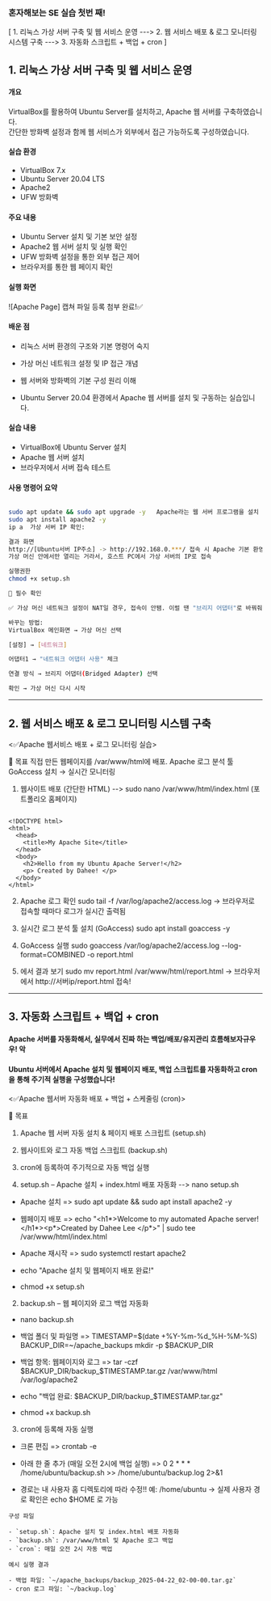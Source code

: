 ### 혼자해보는 SE 실습 첫번 째!

[ 1. 리눅스 가상 서버 구축 및 웹 서비스 운영 ---> 2. 웹 서비스 배포 & 로그 모니터링 시스템 구축 ---> 3. 자동화 스크립트 + 백업 + cron ]

## 1. 리눅스 가상 서버 구축 및 웹 서비스 운영

#### 개요
VirtualBox를 활용하여 Ubuntu Server를 설치하고, Apache 웹 서버를 구축하였습니다.  
간단한 방화벽 설정과 함께 웹 서비스가 외부에서 접근 가능하도록 구성하였습니다.

#### 실습 환경
- VirtualBox 7.x
- Ubuntu Server 20.04 LTS
- Apache2
- UFW 방화벽

#### 주요 내용
- Ubuntu Server 설치 및 기본 보안 설정
- Apache2 웹 서버 설치 및 실행 확인
- UFW 방화벽 설정을 통한 외부 접근 제어
- 브라우저를 통한 웹 페이지 확인

#### 실행 화면
![Apache Page] 캡쳐 파일 등록 첨부 완료!✅

#### 배운 점
- 리눅스 서버 환경의 구조와 기본 명령어 숙지
- 가상 머신 네트워크 설정 및 IP 접근 개념
- 웹 서버와 방화벽의 기본 구성 원리 이해

- Ubuntu Server 20.04 환경에서 Apache 웹 서버를 설치 및 구동하는 실습입니다.

#### 실습 내용

- VirtualBox에 Ubuntu Server 설치
- Apache 웹 서버 설치
- 브라우저에서 서버 접속 테스트

#### 사용 명령어 요약

```bash

sudo apt update && sudo apt upgrade -y   Apache라는 웹 서버 프로그램을 설치
sudo apt install apache2 -y
ip a  가상 서버 IP 확인:

결과 화면
http://[Ubuntu서버 IP주소] -> http://192.168.0.***/ 접속 시 Apache 기본 환영 페이지 확인. 서버가 잘 켜졌는지 확인하는거!
가상 머신 안에서만 열리는 거라서, 호스트 PC에서 가상 서버의 IP로 접속

실행권한 
chmod +x setup.sh

📌 필수 확인

✅ 가상 머신 네트워크 설정이 NAT일 경우, 접속이 안됌. 이럴 땐 "브리지 어댑터"로 바꿔줘야 함

바꾸는 방법:
VirtualBox 메인화면 → 가상 머신 선택

[설정] → [네트워크]

어댑터1 → "네트워크 어댑터 사용" 체크

연결 방식 → 브리지 어댑터(Bridged Adapter) 선택

확인 → 가상 머신 다시 시작

```

------------------------------------------------------------------------------------------
## 2. 웹 서비스 배포 & 로그 모니터링 시스템 구축

<✅Apache 웹서비스 배포 + 로그 모니터링 실습>

🎯 목표
직접 만든 웹페이지를 /var/www/html에 배포. Apache 로그 분석 툴 GoAccess 설치 → 실시간 모니터링

1. 웹사이트 배포 (간단한 HTML) --> sudo nano /var/www/html/index.html (포트폴리오 홈페이지)

```

<!DOCTYPE html>
<html>
  <head>
    <title>My Apache Site</title>
  </head>
  <body>
    <h2>Hello from my Ubuntu Apache Server!</h2>
    <p> Created by Dahee! </p>
  </body>
</html>

```
2.  Apache 로그 확인
sudo tail -f /var/log/apache2/access.log
→ 브라우저로 접속할 때마다 로그가 실시간 출력됨

3. 실시간 로그 분석 툴 설치 (GoAccess)
sudo apt install goaccess -y

4. GoAccess 실행
sudo goaccess /var/log/apache2/access.log --log-format=COMBINED -o report.html

5. 에서 결과 보기
sudo mv report.html /var/www/html/report.html
→ 브라우저에서 http://서버ip/report.html 접속!

------------------------------------------------------------------------------------------

## 3. 자동화 스크립트 + 백업 + cron

#### Apache 서버를 자동화해서, 실무에서 진짜 하는 백업/배포/유지관리 흐름해보자규우우! 악
#### Ubuntu 서버에서 Apache 설치 및 웹페이지 배포, 백업 스크립트를 자동화하고 cron을 통해 주기적 실행을 구성했습니다!

<✅Apache 웹서버 자동화 배포 + 백업 + 스케줄링 (cron)>

🎯 목표
1. Apache 웹 서버 자동 설치 & 페이지 배포 스크립트 (setup.sh)
2. 웹사이트와 로그 자동 백업 스크립트 (backup.sh)
3. cron에 등록하여 주기적으로 자동 백업 실행

1. setup.sh – Apache 설치 + index.html 배포 자동화 --> nano setup.sh

- Apache 설치 => sudo apt update && sudo apt install apache2 -y

- 웹페이지 배포  => echo "<h1*>Welcome to my automated Apache server!</h1*><p*>Created by Dahee Lee </p*>" | sudo tee /var/www/html/index.html

- Apache 재시작  => sudo systemctl restart apache2

- echo "Apache 설치 및 웹페이지 배포 완료!"

- chmod +x setup.sh

2. backup.sh – 웹 페이지와 로그 백업 자동화

- nano backup.sh

- 백업 폴더 및 파일명 => 
TIMESTAMP=$(date +%Y-%m-%d_%H-%M-%S)
BACKUP_DIR=~/apache_backups
mkdir -p $BACKUP_DIR

- 백업 항목: 웹페이지와 로그 => tar -czf $BACKUP_DIR/backup_$TIMESTAMP.tar.gz /var/www/html /var/log/apache2

- echo "백업 완료: $BACKUP_DIR/backup_$TIMESTAMP.tar.gz"

- chmod +x backup.sh

3. cron에 등록해 자동 실행

- 크론 편집 => crontab -e

- 아래 한 줄 추가 (매일 오전 2시에 백업 실행) => 0 2 * * * /home/ubuntu/backup.sh >> /home/ubuntu/backup.log 2>&1

- 경로는 내 사용자 홈 디렉토리에 따라 수정!! 예: /home/ubuntu → 실제 사용자 경로 확인은 echo $HOME 로 가능

```
구성 파일

- `setup.sh`: Apache 설치 및 index.html 배포 자동화
- `backup.sh`: /var/www/html 및 Apache 로그 백업
- `cron`: 매일 오전 2시 자동 백업

예시 실행 결과

- 백업 파일: `~/apache_backups/backup_2025-04-22_02-00-00.tar.gz`
- cron 로그 파일: `~/backup.log`

```
